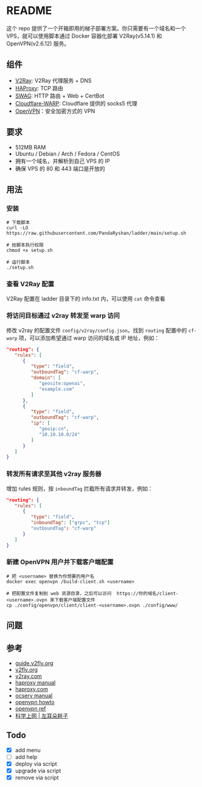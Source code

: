 # README

这个 repo 提供了一个开箱即用的梯子部署方案。你只需要有一个域名和一个 VPS，就可以使用脚本通过 Docker 容器化部署 V2Ray(v5.14.1) 和 OpenVPN(v2.6.12) 服务。

## 组件

* [V2Ray](https://github.com/v2fly/v2ray-core): V2Ray 代理服务 + DNS
* [HAProxy](https://github.com/haproxy/haproxy): TCP 路由
* [SWAG](https://github.com/linuxserver/docker-swag): HTTP 路由 + Web + CertBot
* [Cloudflare-WARP](https://developers.cloudflare.com/warp-client/get-started/linux/): Cloudflare 提供的 socks5 代理
* [OpenVPN](https://community.openvpn.net/openvpn/wiki/Downloads)：安全加密方式的 VPN

## 要求

* 512MB RAM
* Ubuntu / Debian / Arch / Fedora / CentOS
* 拥有一个域名，并解析到自己 VPS 的 IP
* 确保 VPS 的 80 和 443 端口是开放的

## 用法

### 安装

```shell
# 下载脚本
curl -LO https://raw.githubusercontent.com/PandaRyshan/ladder/main/setup.sh

# 给脚本执行权限
chmod +x setup.sh

# 运行脚本
./setup.sh
```

### 查看 V2Ray 配置

V2Ray 配置在 ladder 目录下的 info.txt 内，可以使用 `cat` 命令查看

### 将访问目标通过 v2ray 转发至 warp 访问

修改 v2ray 的配置文件 `config/v2ray/config.json`，找到 `routing` 配置中的 `cf-warp` 项，可以添加希望通过 warp 访问的域名或 IP 地址，例如：

```json
"routing": {
   "rules": [
      {
         "type": "field",
         "outboundTag": "cf-warp",
         "domain": [
            "geosite:openai",
            "example.com"
         ]
      },
      {
         "type": "field",
         "outboundTag": "cf-warp",
         "ip": [
            "geoip:cn",
            "10.10.10.0/24"
         ]
      }
   ]
}
```

### 转发所有请求至其他 v2ray 服务器

增加 rules 规则，按 `inboundTag` 拦截所有请求并转发，例如：

```json
"routing": {
   "rules": [
      {
         "type": "field",
         "inboundTag": ["grpc", "tcp"]
         "outboundTag": "cf-warp"
      }
   ]
}
```

### 新建 OpenVPN 用户并下载客户端配置

```shell
# 把 <username> 替换为你想要的用户名
docker exec openvpn /build-client.sh <username>

# 把配置文件复制到 web 资源目录，之后可以访问  https://你的域名/client-<username>.ovpn 来下载客户端配置文件
cp ./config/openvpn/client/client-<username>.ovpn ./config/www/
```

## 问题

## 参考

* [guide.v2fly.org](https://guide.v2fly.org/advanced/quic.html)
* [v2fly.org](https://www.v2fly.org/v5/config/inbound.html)
* [v2ray.com](https://www.v2ray.com/chapter_02/policy.html)
* [haproxy manual](https://docs.haproxy.org/dev/configuration.html)
* [haproxy.com](https://www.haproxy.com/documentation/hapee/latest/load-balancing/protocols/http-2/)
* [ocserv manual](https://ocserv.gitlab.io/www/manual.html)
* [openvpn howto](https://openvpn.net/community-resources/how-to/)
* [openvpn ref](https://openvpn.net/community-resources/reference-manual-for-openvpn-2-4/)
* [科学上网 | 左耳朵耗子](https://haoel.github.io/#94-cloudflare-warp-%E5%8E%9F%E7%94%9F-ip)

## Todo

* [x] add menu
* [ ] add help
* [x] deploy via script
* [x] upgrade via script
* [x] remove via script
